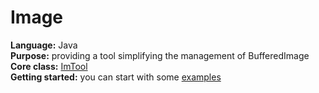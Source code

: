 # Image

<b>Language:</b> Java </br>
<b>Purpose:</b> providing a tool simplifying the management of BufferedImage </br>
<b>Core class:</b> [ImTool](src/utils/ImTool.java) </br>
<b>Getting started:</b> you can start with some [examples](src/examples)
